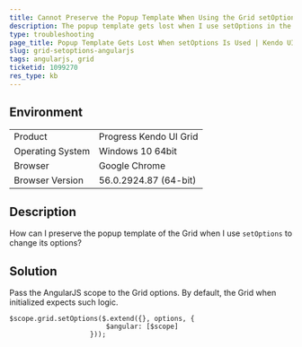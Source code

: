 ```yaml
---
title: Cannot Preserve the Popup Template When Using the Grid setOptions Method in AngularJS
description: The popup template gets lost when I use setOptions in the Kendo UI Grid.
type: troubleshooting
page_title: Popup Template Gets Lost When setOptions Is Used | Kendo UI Grid
slug: grid-setoptions-angularjs
tags: angularjs, grid
ticketid: 1099270
res_type: kb
---
```


## Environment

<table>
 <tr>
  <td>Product</td>
  <td>Progress Kendo UI Grid</td>
 </tr>
 <tr>
  <td>Operating System</td>
  <td>Windows 10 64bit</td>
 </tr>
 <tr>
  <td>Browser</td>
  <td>Google Chrome</td>
 </tr>
 <tr>
  <td>Browser Version</td>
  <td>56.0.2924.87 (64-bit)</td>
 </tr>
</table>


## Description

How can I preserve the popup template of the Grid when I use `setOptions` to change its options?

## Solution

Pass the AngularJS scope to the Grid options. By default, the Grid when initialized expects such logic.

```
$scope.grid.setOptions($.extend({}, options, {
                        $angular: [$scope]
                    }));
```
